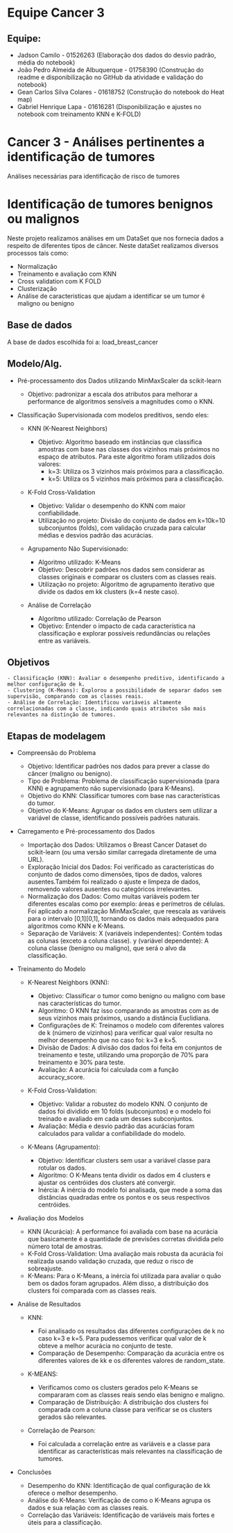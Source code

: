 # Equipe Cancer 3

## Equipe:
- Jadson Camilo - 01526263 (Elaboração dos dados do desvio padrão, média do notebook)
- João Pedro Almeida de Albuquerque - 01758390 (Construção do readme e disponibilização no GitHub da atividade e validação do notebook)
- Gean Carlos Silva Colares - 01618752 (Construção do notebook do Heat map)
- Gabriel Henrique Lapa - 01616281 (Disponibilização e ajustes no notebook com treinamento KNN e K-FOLD)

# Cancer 3 - Análises pertinentes a identificação de tumores
Análises necessárias para identificação de risco de tumores

# Identificação de tumores benignos ou malignos
Neste projeto realizamos análises em um DataSet que nos fornecia dados a respeito de diferentes tipos de câncer. Neste dataSet realizamos diversos processos tais como: 

- Normalização
- Treinamento e avaliação com KNN
- Cross validation com K FOLD
- Clusterização 
- Análise de caracteristicas que ajudam a identificar se um tumor é maligno ou benigno

## Base de dados
A base de dados escolhida foi a: load_breast_cancer 

## Modelo/Alg.

- Pré-processamento dos Dados utilizando MinMaxScaler da scikit-learn
    - Objetivo: padronizar a escala dos atributos para melhorar a performance de algoritmos sensíveis a magnitudes como o KNN.

- Classificação Supervisionada com modelos preditivos, sendo eles: 

    - KNN (K-Nearest Neighbors)
        - Objetivo: Algoritmo baseado em instâncias que classifica amostras com base nas classes dos vizinhos mais próximos no espaço de atributos. Para este algoritmo foram utilizados dois valores: 
            - k=3: Utiliza os 3 vizinhos mais próximos para a classificação.
            - k=5: Utiliza os 5 vizinhos mais próximos para a classificação.

    - K-Fold Cross-Validation
        - Objetivo: Validar o desempenho do KNN com maior confiabilidade.
        - Utilização no projeto: Divisão do conjunto de dados em k=10k=10 subconjuntos (folds), com validação cruzada para calcular médias e desvios padrão das acurácias.
    
    - Agrupamento Não Supervisionado:
        - Algoritmo utilizado: K-Means
        - Objetivo: Descobrir padrões nos dados sem considerar as classes originais e comparar os clusters com as classes reais.
        - Utilização no projeto: Algoritmo de agrupamento iterativo que divide os dados em kk clusters (k=4 neste caso).
    
    - Análise de Correlação
        - Algoritmo utilizado: Correlação de Pearson
        - Objetivo: Entender o impacto de cada característica na classificação e explorar possíveis redundâncias ou relações entre as variáveis.

## Objetivos
    - Classificação (KNN): Avaliar o desempenho preditivo, identificando a melhor configuração de k.
    - Clustering (K-Means): Explorou a possibilidade de separar dados sem supervisão, comparando com as classes reais.
    - Análise de Correlação: Identificou variáveis altamente correlacionadas com a classe, indicando quais atributos são mais relevantes na distinção de tumores.

## Etapas de modelagem
- Compreensão do Problema
    * Objetivo: Identificar padrões nos dados para prever a classe do câncer (maligno ou benigno).
    * Tipo de Problema: Problema de classificação supervisionada (para KNN) e agrupamento não supervisionado (para K-Means).
    * Objetivo do KNN: Classificar tumores com base nas características do tumor.
    * Objetivo do K-Means: Agrupar os dados em clusters sem utilizar a variável de classe, identificando possíveis padrões naturais.

- Carregamento e Pré-processamento dos Dados
    * Importação dos Dados: Utilizamos o Breast Cancer Dataset do scikit-learn (ou uma versão similar carregada diretamente de uma URL).
    * Exploração Inicial dos Dados: Foi verificado as características do conjunto de dados como dimensões, tipos de dados, valores ausentes.Também foi realizado o ajuste e limpeza de dados,  removendo valores ausentes ou categóricos irrelevantes.
    * Normalização dos Dados: Como muitas variáveis podem ter diferentes escalas como por exemplo: áreas e perímetros de células. Foi aplicado a normalização MinMaxScaler, que reescala as variáveis para o intervalo [0,1][0,1], tornando os dados mais adequados para algoritmos como KNN e K-Means.
    * Separação de Variáveis: X (variáveis independentes): Contém todas as colunas (exceto a coluna classe). y (variável dependente): A coluna classe (benigno ou maligno), que será o alvo da classificação.

- Treinamento do Modelo
    * K-Nearest Neighbors (KNN):
        * Objetivo: Classificar o tumor como benigno ou maligno com base nas características do tumor.
        * Algoritmo: O KNN faz isso comparando as amostras com as de seus vizinhos mais próximos, usando a distância Euclidiana.
        * Configurações de K: Treinamos o modelo com diferentes valores de k (número de vizinhos) para verificar qual valor resulta no melhor desempenho que no caso foi: k=3  e k=5.
        * Divisão de Dados: A divisão dos dados foi feita em conjuntos de treinamento e teste, utilizando uma proporção de 70% para treinamento e 30% para teste.
        * Avaliação: A acurácia foi calculada com a função accuracy_score.
    
    * K-Fold Cross-Validation:
        * Objetivo: Validar a robustez do modelo KNN. O conjunto de dados foi dividido em 10 folds (subconjuntos) e o modelo foi treinado e avaliado em cada um desses subconjuntos.
        * Avaliação: Média e desvio padrão das acurácias foram calculados para validar a confiabilidade do modelo.
    
    * K-Means (Agrupamento):
        * Objetivo: Identificar clusters sem usar a variável classe para rotular os dados.
        * Algoritmo: O K-Means tenta dividir os dados em 4 clusters e ajustar os centróides dos clusters até convergir.
        * Inércia: A inércia do modelo foi analisada, que mede a soma das distâncias quadradas entre os pontos e os seus respectivos centróides.

- Avaliação dos Modelos
    * KNN (Acurácia): A performance foi avaliada com base na acurácia que basicamente é a quantidade de previsões corretas dividida pelo número total de amostras.
    * K-Fold Cross-Validation: Uma avaliação mais robusta da acurácia foi realizada usando validação cruzada, que reduz o risco de sobreajuste.
    * K-Means: Para o K-Means, a inércia foi utilizada para avaliar o quão bem os dados foram agrupados. Além disso, a distribuição dos clusters foi comparada com as classes reais.

- Análise de Resultados

    * KNN: 
        * Foi analisado os resultados das diferentes configurações de k no caso k=3 e k=5. Para pudessemos verificar qual valor de k obteve a melhor acurácia no conjunto de teste.
        * Comparação de Desempenho: Comparação da acurácia entre os diferentes valores de kk e os diferentes valores de random_state.

    * K-MEANS:
        * Verificamos como os clusters gerados pelo K-Means se compararam com as classes reais sendo elas benigno e maligno.
        * Comparação de Distribuição: A distribuição dos clusters foi comparada com a coluna classe para verificar se os clusters gerados são relevantes.

    * Correlação de Pearson:
        * Foi calculada a correlação entre as variáveis e a classe para identificar as características mais relevantes na classificação de tumores.

- Conclusões
    * Desempenho do KNN: Identificação de qual configuração de kk oferece o melhor desempenho.
    * Análise do K-Means: Verificação de como o K-Means agrupa os dados e sua relação com as classes reais.
    * Correlação das Variáveis: Identificação de variáveis mais fortes e úteis para a classificação.

